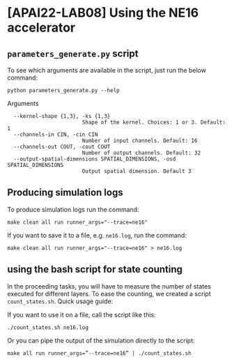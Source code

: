 # [APAI22-LAB08] Using the NE16 accelerator

## `parameters_generate.py` script

To see which arguments are available in the script, just run the below command:

```
python parameters_generate.py --help
```

Arguments
``` 
  --kernel-shape {1,3}, -ks {1,3}
                        Shape of the kernel. Choices: 1 or 3. Default: 1
  --channels-in CIN, -cin CIN
                        Number of input channels. Default: 16
  --channels-out COUT, -cout COUT
                        Number of output channels. Default: 32
  --output-spatial-dimensions SPATIAL_DIMENSIONS, -osd SPATIAL_DIMENSIONS
                        Output spatial dimension. Default 3
```

## Producing simulation logs

To produce simulation logs run the command:

```
make clean all run runner_args="--trace=ne16"
```

If you want to save it to a file, e.g. `ne16.log`, run the command:

```
make clean all run runner_args="--trace=ne16" > ne16.log
```


## using the bash script for state counting

In the proceeding tasks, you will have to measure the number of states executed for different layers. To ease the counting, we created a script `count_states.sh`.
Quick usage guide:

If you want to use it on a file, call the script like this:

```
./count_states.sh ne16.log
```

Or you can pipe the output of the simulation directly to the script:

```
make all run runner_args=”--trace=ne16” | ./count_states.sh
```



